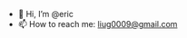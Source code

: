 - 👋 Hi, I’m @eric
- 📫 How to reach me: liug0009@gmail.com

<!---
liug0009/liug0009 is a ✨ special ✨ repository because its `README.md` (this file) appears on your GitHub profile.
You can click the Preview link to take a look at your changes.
--->
